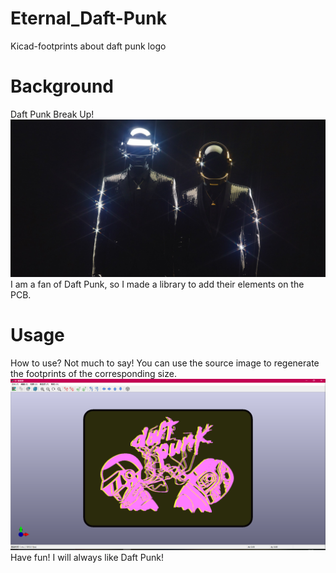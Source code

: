 # Eternal_Daft-Punk
Kicad-footprints about daft punk logo


# Background
Daft Punk Break Up!
![image](https://github.com/Final-Resolution/Eternal_Daft-Punk/blob/main/Source_image/Daft-Punk.jpg)
I am a fan of Daft Punk, so I made a library to add their elements on the PCB.

# Usage
How to use? Not much to say!
You can use the source image to regenerate the footprints of the corresponding size.
![image](https://github.com/Final-Resolution/Eternal_Daft-Punk/blob/main/Screenshot.png)
Have fun! I will always like Daft Punk!
